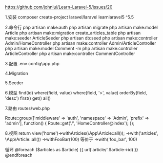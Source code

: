 https://github.com/johnlui/Learn-Laravel-5/issues/20

1.安装
composer create-project laravel/laravel learnlaravel5 ^5.5

2.命令行
php artisan make:auth
php artisan migrate
php artisan make:model Article
php artisan make:migration create_articles_table
php artisan make:seeder ArticleSeeder
php artisan db:seed
php artisan make:controller Admin/HomeController
php artisan make:controller Admin/ArticleController
php artisan make:model Comment -m
php artisan make:controller ArticleController
php artisan make:controller CommentController

3.配置
.env
config\app.php

4.Migration

5.Seeder

6.模型
find(id)
where(field, value)
where(field, '>', value)
orderBy(field, 'desc')
first()
get()
all()

7.路由
routes/web.php

Route::group(['middleware' => 'auth', 'namespace' => 'Admin', 'prefix' => 'admin'], function() {
    Route::get('/', 'HomeController@index');
});

8.视图
return view('home')->withArticles(\App\Article::all());
->with('articles', \App\Article::all())
->withFooBar(100) 等价于 ->with('foo_bar', 100)

循环
@foreach ($articles as $article)
    {{ url('article/'.$article->id) }}
@endforeach